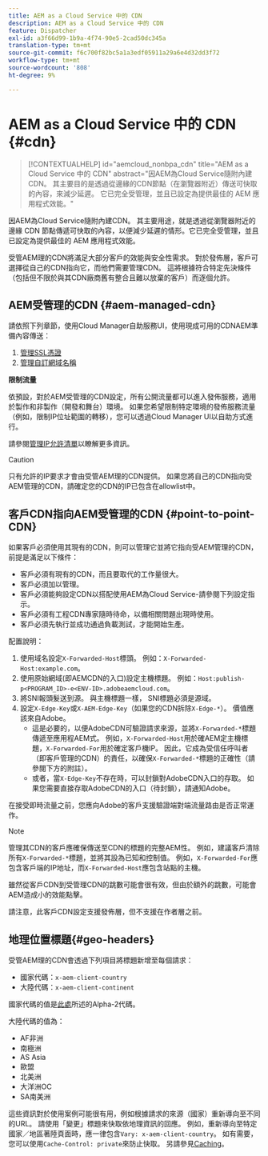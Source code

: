 ```yaml
---
title: AEM as a Cloud Service 中的 CDN
description: AEM as a Cloud Service 中的 CDN
feature: Dispatcher
exl-id: a3f66d99-1b9a-4f74-90e5-2cad50dc345a
translation-type: tm+mt
source-git-commit: f6c700f82bc5a1a3edf05911a29a6e4d32dd3f72
workflow-type: tm+mt
source-wordcount: '808'
ht-degree: 9%

---
```


# AEM as a Cloud Service 中的 CDN {#cdn}


>[!CONTEXTUALHELP]
>id="aemcloud_nonbpa_cdn"
>title="AEM as a Cloud Service 中的 CDN"
>abstract="因AEM為Cloud Service隨附內建CDN。 其主要目的是透過從邊緣的CDN節點（在瀏覽器附近）傳送可快取的內容，來減少延遲。 它已完全受管理，並且已設定為提供最佳的 AEM 應用程式效能。"

因AEM為Cloud Service隨附內建CDN。 其主要用途，就是透過從瀏覽器附近的邊緣 CDN 節點傳遞可快取的內容，以便減少延遲的情形。它已完全受管理，並且已設定為提供最佳的 AEM 應用程式效能。


受管AEM理的CDN將滿足大部分客戶的效能與安全性需求。 對於發佈層，客戶可選擇從自己的CDN指向它，而他們需要管理CDN。 這將根據符合特定先決條件（包括但不限於與其CDN廠商舊有整合且難以放棄的客戶）而逐個允許。

## AEM受管理的CDN {#aem-managed-cdn}

請依照下列章節，使用Cloud Manager自助服務UI，使用現成可用的CDNAEM準備內容傳送：

1. [管理SSL憑證](/help/implementing/cloud-manager/managing-ssl-certifications/introduction.md)
1. [管理自訂網域名稱](/help/implementing/cloud-manager/custom-domain-names/introduction.md)

**限制流量**

依預設，對於AEM受管理的CDN設定，所有公開流量都可以進入發佈服務，適用於製作和非製作（開發和舞台）環境。 如果您希望限制特定環境的發佈服務流量（例如，限制IP位址範圍的轉移），您可以透過Cloud Manager UI以自助方式進行。

請參閱[管理IP允許清單](/help/implementing/cloud-manager/ip-allow-lists/introduction.md)以瞭解更多資訊。

>[!CAUTION]
>
>只有允許的IP要求才會由受管AEM理的CDN提供。 如果您將自己的CDN指向受AEM管理的CDN，請確定您的CDN的IP已包含在allowlist中。

## 客戶CDN指向AEM受管理的CDN {#point-to-point-CDN}

如果客戶必須使用其現有的CDN，則可以管理它並將它指向受AEM管理的CDN，前提是滿足以下條件：

* 客戶必須有現有的CDN，而且要取代的工作量很大。
* 客戶必須加以管理。
* 客戶必須能夠設定CDN以搭配使用AEM為Cloud Service-請參閱下列設定指示。
* 客戶必須有工程CDN專家隨時待命，以備相關問題出現時使用。
* 客戶必須先執行並成功通過負載測試，才能開始生產。

配置說明：

1. 使用域名設定`X-Forwarded-Host`標頭。 例如：`X-Forwarded-Host:example.com`。
1. 使用原始網域(即AEMCDN的入口)設定主機標題。 例如：`Host:publish-p<PROGRAM_ID>-e<ENV-ID>.adobeaemcloud.com`。
1. 將SNI報頭髮送到源。 與主機標題一樣， SNI標題必須是源域。
1. 設定`X-Edge-Key`或`X-AEM-Edge-Key`（如果您的CDN拆除`X-Edge-*`）。 價值應該來自Adobe。
   * 這是必要的，以便AdobeCDN可驗證請求來源，並將`X-Forwarded-*`標題傳遞至應用程AEM式。 例如，`X-Forwarded-Host`用於確AEM定主機標題，`X-Forwarded-For`用於確定客戶機IP。 因此，它成為受信任呼叫者（即客戶管理的CDN）的責任，以確保`X-Forwarded-*`標題的正確性（請參閱下方的附註）。
   * 或者，當`X-Edge-Key`不存在時，可以封鎖對AdobeCDN入口的存取。 如果您需要直接存取AdobeCDN的入口（待封鎖），請通知Adobe。

在接受即時流量之前，您應向Adobe的客戶支援驗證端對端流量路由是否正常運作。

>[!NOTE]
>
>管理其CDN的客戶應確保傳送至CDN的標題的完整AEM性。 例如，建議客戶清除所有`X-Forwarded-*`標題，並將其設為已知和控制值。 例如，`X-Forwarded-For`應包含客戶端的IP地址，而`X-Forwarded-Host`應包含站點的主機。

雖然從客戶CDN到受管理CDN的跳數可能會很有效，但由於額外的跳數，可能會AEM造成小的效能點擊。

請注意，此客戶CDN設定支援發佈層，但不支援在作者層之前。

## 地理位置標題{#geo-headers}

受管AEM理的CDN會透過下列項目將標題新增至每個請求：

* 國家代碼：`x-aem-client-country`
* 大陸代碼：`x-aem-client-continent`

國家代碼的值是[此處](https://en.wikipedia.org/wiki/ISO_3166-1)所述的Alpha-2代碼。

大陸代碼的值為：

* AF非洲
* 南極洲
* AS Asia
* 歐盟
* 北美洲
* 大洋洲OC
* SA南美洲

這些資訊對於使用案例可能很有用，例如根據請求的來源（國家）重新導向至不同的URL。 請使用「變更」標題來快取依地理資訊的回應。 例如，重新導向至特定國家／地區著陸頁面時，應一律包含`Vary: x-aem-client-country`。 如有需要，您可以使用`Cache-Control: private`來防止快取。 另請參見[Caching](/help/implementing/dispatcher/caching.md#html-text)。
